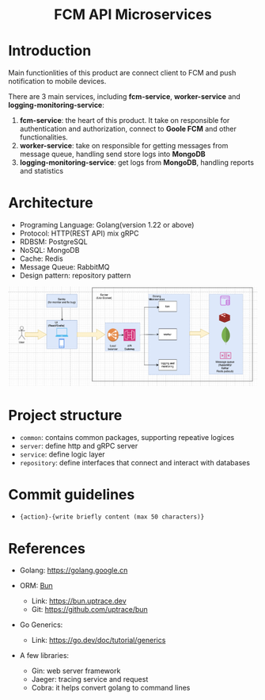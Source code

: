 <div align="center">
<h1>FCM API Microservices</h1>
</div>

# Introduction
Main functionlities of this product are connect client to FCM and push notification to mobile devices.

There are 3 main services, including **fcm-service**, **worker-service** and **logging-monitoring-service**:

1. **fcm-service**: the heart of this product. It take on responsible for authentication and authorization, connect to **Goole FCM** and other functionalities.
2. **worker-service**: take on responsible for getting messages from message queue, handling send store logs into **MongoDB**
3. **logging-monitoring-service**: get logs from **MongoDB**, handling reports and statistics


# Architecture
- Programing Language: Golang(version 1.22 or above)
- Protocol: HTTP(REST API) mix gRPC
- RDBSM: PostgreSQL
- NoSQL: MongoDB
- Cache: Redis
- Message Queue: RabbitMQ
- Design pattern: repository pattern

![Project Architecture](/assets/images/architecture.png)

# Project structure
- `common`: contains common packages, supporting repeative logices
- `server`: define http and gRPC server
- `service`: define logic layer
- `repository`: define interfaces that connect and interact with databases

# Commit guidelines
- `{action}-{write briefly content (max 50 characters)}`

# References
- Golang: https://golang.google.cn

- ORM: [Bun](https://bun.uptrace.dev/)
    - Link: https://bun.uptrace.dev
    - Git: https://github.com/uptrace/bun

- Go Generics:
    - Link: https://go.dev/doc/tutorial/generics

- A few libraries:
    - Gin: web server framework
    - Jaeger: tracing service and request
    - Cobra: it helps convert golang to command lines